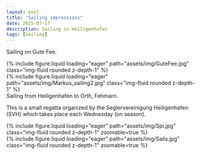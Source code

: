 ```yaml
---
layout: post
title: "Sailing impressions"
date: 2025-07-17
description: Sailing in Heiligenhafen
tags: [sailing]
---
```


Sailing on Gute Fee.

<div class="row mt-3">
    <div class="col-sm mt-3 mt-md-0">
        {% include figure.liquid loading="eager" path="assets/img/GuteFee.jpg" class="img-fluid rounded z-depth-1" %}
    </div>
    <div class="col-sm mt-3 mt-md-0">
        {% include figure.liquid loading="eager" path="assets/img/Markus_sailing2.jpg" class="img-fluid rounded z-depth-1" %}
    </div>
</div>
<div class="caption">
    Sailing from Heiligenhafen to Orth, Fehmarn.
</div>

This is a small regatta organized by the Seglervereinigung Heiligenhafen (SVH) which takes place each Wednesday (on season).
<div class="row mt-3">
    <div class="col-sm mt-3 mt-md-0">
        {% include figure.liquid loading="eager" path="assets/img/Spi.jpg" class="img-fluid rounded z-depth-1" zoomable=true %}
    </div>
    <div class="col-sm mt-3 mt-md-0">
        {% include figure.liquid loading="eager" path="assets/img/Sails.jpg" class="img-fluid rounded z-depth-1" zoomable=true %}
    </div>
</div>

